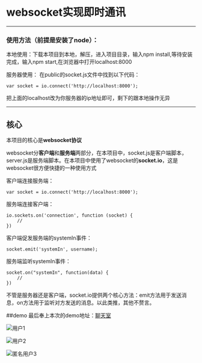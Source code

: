 # websocket实现即时通讯

------


### 使用方法（前提是安装了node）：

本地使用：下载本项目到本地，解压，进入项目目录，输入npm install,等待安装完成，输入npm start,在浏览器中打开localhost:8000

服务器使用：
在public的socket.js文件中找到以下代码：

    var socket = io.connect('http://localhost:8000');

把上面的localhost改为你服务器的ip地址即可，剩下的跟本地操作无异

------

## 核心
本项目的核心是**websocket协议**

websocket分**客户端**和**服务端**两部分，在本项目中，socket.js是客户端脚本，
server.js是服务端脚本。在本项目中使用了websocket的**socket.io**，这是
websocket很方便快捷的一种使用方式

客户端连接服务端：

    var socket = io.connect('http://localhost:8000');
    
服务端连接客户端：

    io.sockets.on('connection', function (socket) {
        //
    })
    
客户端促发服务端的systemIn事件：

    socket.emit('systemIn', username);
    
服务端监听systemIn事件：

    socket.on("systemIn", function(data) {
		//
	})
	
不管是服务器还是客户端，socket.io提供两个核心方法：emit方法用于发送消息，on方法用于监听对方发送的消息。以此类推，其他不赘言。

##demo
最后奉上本次的demo地址：[聊天室][1]


  
  ![用户1][2]

![用户2][3]

![匿名用户3][4]


  [1]: http://139.199.177.254:8000/
  [2]: https://github.com/15331094/talk_room_websocket/blob/master/screenshot/filehelper_1486444620706_23.png?raw=true
  [3]: https://github.com/15331094/talk_room_websocket/blob/master/screenshot/filehelper_1486444611812_76.png?raw=true
  [4]: https://github.com/15331094/talk_room_websocket/blob/master/screenshot/filehelper_1486444580073_52.png?raw=true
